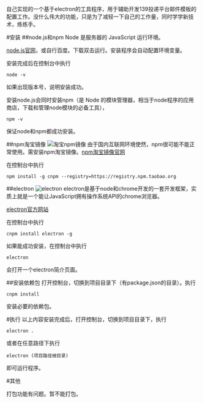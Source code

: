 自己实现的一个基于electron的工具程序，用于辅助开发139投递平台邮件模板的配置工作。没什么伟大的功能，只是为了减轻一下自己的工作量，同时学学新技术，练练手。

#安装
##node.js和npm
Node 是服务器的 JavaScript 运行环境。

[node.js官网](https://nodejs.org/en/)，或自行百度。下载双击运行。安装程序会自动配置环境变量。

安装完成后在控制台中执行

    node -v

如果出现版本号，说明安装成功。

安装node.js会同时安装npm（是 Node 的模块管理器，相当于node程序的应用商店，下载和管理node模块的必备工具），

    npm -v

保证node和npm都成功安装。

##npm淘宝镜像
![淘宝npm镜像](https://zos.alipayobjects.com/rmsportal/UQvFKvLLWPPmxTM.png)
由于国内互联网环境使然，npm很可能不能正常使用。需安装npm淘宝镜像。[npm淘宝镜像官网](https://npm.taobao.org/)

在控制台中执行

    npm install -g cnpm --registry=https://registry.npm.taobao.org

##electron
![electron](https://camo.githubusercontent.com/5dd01312b30468423cb45b582b83773f5a9019bb/687474703a2f2f656c656374726f6e2e61746f6d2e696f2f696d616765732f656c656374726f6e2d6c6f676f2e737667)
electron是基于node和chrome开发的一套开发框架，实质上就是一个能让JavaScript拥有操作系统API的chrome浏览器。

[electron官方网站](http://electron.atom.io/)

在控制台中执行

    cnpm install electron -g

如果能成功安装，在控制台中执行

    electron

会打开一个electron简介页面。

##安装依赖包
打开控制台，切换到项目目录下（有package.json的目录）。执行

    cnpm install

安装必要的依赖包。



#执行
以上内容安装完成后，打开控制台，切换到项目目录下，执行

    electron .

或者在任意路径下执行

    electron (项目路径根目录)

即可运行程序。

#其他

打包功能有问题。暂不能打包。


